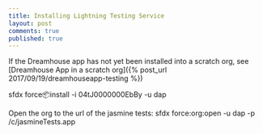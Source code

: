 ```yaml
---
title: Installing Lightning Testing Service
layout: post
comments: true
published: true
---
```


If the Dreamhouse app has not yet been installed into a scratch org, see [Dreamhouse App in a scratch org]({% post_url 2017/09/19/dreamhouseapp-testing %})

sfdx force:package:install -i 04tJ0000000EbBy  -u dap

Open the org to the url of the jasmine tests:
sfdx force:org:open -u dap -p /c/jasmineTests.app
